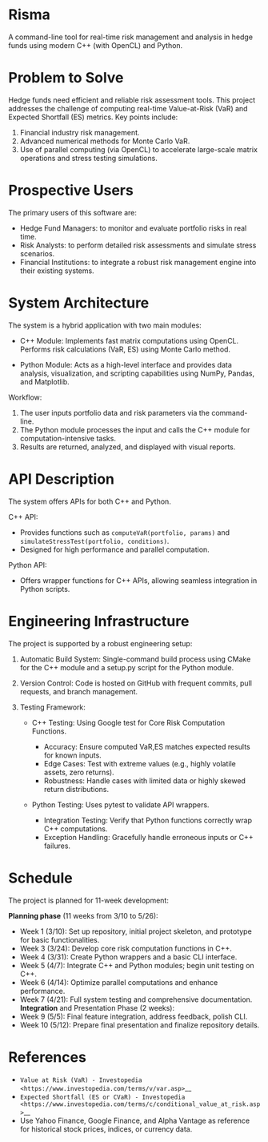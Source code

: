 # Risma
  A command-line tool for real-time risk management and analysis in hedge funds 
  using modern C++ (with OpenCL) and Python.

Problem to Solve
================

Hedge funds need efficient and reliable risk assessment tools. This project
addresses the challenge of computing real-time Value-at-Risk (VaR) and Expected
Shortfall (ES) metrics. Key points include:

1. Financial industry risk management.
2. Advanced numerical methods for Monte Carlo VaR.
3. Use of parallel computing (via OpenCL) to accelerate large-scale matrix
   operations and stress testing simulations.

Prospective Users
=================

The primary users of this software are:

- Hedge Fund Managers: to monitor and evaluate portfolio risks in real time.
- Risk Analysts: to perform detailed risk assessments and simulate stress
  scenarios.
- Financial Institutions: to integrate a robust risk management engine into their
  existing systems.

System Architecture
===================

The system is a hybrid application with two main modules:

- C++ Module:
   Implements fast matrix computations using OpenCL.
   Performs risk calculations (VaR, ES) using Monte Carlo method.

- Python Module:
    Acts as a high-level interface and provides data analysis, visualization,
    and scripting capabilities using NumPy, Pandas, and Matplotlib.

Workflow:
  1. The user inputs portfolio data and risk parameters via the command-line.
  2. The Python module processes the input and calls the C++ module for
     computation-intensive tasks.
  3. Results are returned, analyzed, and displayed with visual reports.

API Description
===============

The system offers APIs for both C++ and Python.

C++ API:
  - Provides functions such as `computeVaR(portfolio, params)` and
    `simulateStressTest(portfolio, conditions)`.
  - Designed for high performance and parallel computation.

Python API:
  - Offers wrapper functions for C++ APIs, allowing seamless integration in
    Python scripts.

Engineering Infrastructure
==========================

The project is supported by a robust engineering setup:

1. Automatic Build System:
     Single-command build process using CMake for the C++ module and a
     setup.py script for the Python module.
2. Version Control:
     Code is hosted on GitHub with frequent commits, pull requests, and branch
     management.

3. Testing Framework:

   - C++ Testing: Using Google test for Core Risk Computation Functions. 

     - Accuracy: Ensure computed VaR,ES matches expected results for known inputs.
     - Edge Cases: Test with extreme values (e.g., highly volatile assets, zero returns).
     - Robustness: Handle cases with limited data or highly skewed return distributions.

   - Python Testing: Uses pytest to validate API wrappers.

     - Integration Testing: Verify that Python functions correctly wrap C++ computations.
     - Exception Handling: Gracefully handle erroneous inputs or C++ failures.


Schedule
========

The project is planned for 11-week development:

**Planning phase** (11 weeks from 3/10 to 5/26):
  * Week 1 (3/10): Set up repository, initial project skeleton, and prototype
    for basic functionalities.
  * Week 3 (3/24): Develop core risk computation functions in C++.
  * Week 4 (3/31): Create Python wrappers and a basic CLI interface.
  * Week 5 (4/7): Integrate C++ and Python modules; begin unit testing on C++.
  * Week 6 (4/14): Optimize parallel computations and enhance performance.
  * Week 7 (4/21): Full system testing and comprehensive documentation.
**Integration** and Presentation Phase (2 weeks):
  * Week 9 (5/5): Final feature integration, address feedback, polish CLI.
  * Week 10 (5/12): Prepare final presentation and finalize repository details.

References
==========

- `Value at Risk (VaR) - Investopedia <https://www.investopedia.com/terms/v/var.asp>`__
- `Expected Shortfall (ES or CVaR) - Investopedia <https://www.investopedia.com/terms/c/conditional_value_at_risk.asp>`__
-  Use Yahoo Finance, Google Finance, and Alpha Vantage as reference for 
   historical stock prices, indices, or currency data.